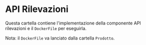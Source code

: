 # API Rilevazioni

Questa cartella contiene l'implementazione della componente API rilevazioni e il `DockerFile` per eseguirla.

Nota: il `DockerFile` va lanciato dalla cartella `Prodotto`.

